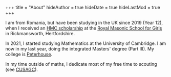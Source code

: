+++
title = "About"
hideAuthor = true
hideDate = true
hideLastMod = true
+++

I am from Romania, but have been studying in the UK since 2019 (Year 12), when I received an [HMC scholarship](https://www.hmc.org.uk/about-us/hmc-projects/student-scholarships/) at the [Royal Masonic School for Girls](https://www.rmsforgirls.com/) in Rickmansworth, Hertfordshire.

In 2021, I started studying Mathematics at the University of Cambridge. I am now in my last year, doing the integrated Masters' degree (Part III). My college is [Peterhouse](https://www.pet.cam.ac.uk/).

In my time outside of maths, I dedicate most of my free time to scouting (see [CUSAGC](https://cusagc.soc.srcf.net/)).